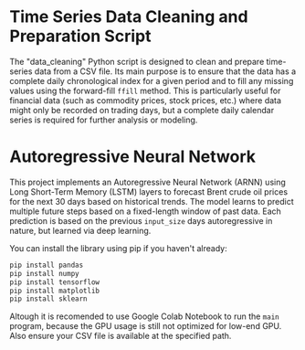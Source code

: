 # Time Series Data Cleaning and Preparation Script
The "data_cleaning" Python script is designed to clean and prepare time-series data from a CSV file. Its main purpose is to ensure that the data has a complete daily chronological index for a given period and to fill any missing values using the forward-fill `ffill` method. This is particularly useful for financial data (such as commodity prices, stock prices, etc.) where data might only be recorded on trading days, but a complete daily calendar series is required for further analysis or modeling.

# Autoregressive Neural Network
This project implements an Autoregressive Neural Network (ARNN) using Long Short-Term Memory (LSTM) layers to forecast Brent crude oil prices for the next 30 days based on historical trends. The model learns to predict multiple future steps based on a fixed-length window of past data. Each prediction is based on the previous `input_size` days autoregressive in nature, but learned via deep learning.

You can install the library using pip if you haven't already:
```bash
pip install pandas
pip install numpy
pip install tensorflow
pip install matplotlib
pip install sklearn
```

Altough it is recomended to use Google Colab Notebook to run the `main` program, because the GPU usage is still not optimized for low-end GPU. Also ensure your CSV file is available at the specified path.
